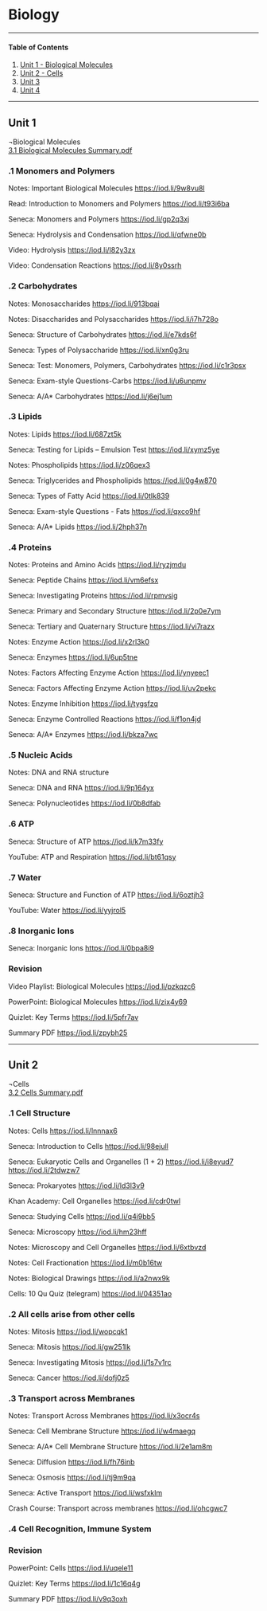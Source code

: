 # Biology  
---
#### Table of Contents
1. [Unit 1 - Biological Molecules](https://github.com/sgdwn/edu/blob/main/biology/README.md#unit-1)  
2. [Unit 2 - Cells](https://github.com/sgdwn/edu/blob/main/biology/README.md#unit-2)  
3. [Unit 3]()  
4. [Unit 4]()  
  
---  
## Unit 1  
¬Biological Molecules  
[3.1 Biological Molecules Summary.pdf](https://github.com/sgdwn/edu/files/6177342/3.1.Biological.Molecules.Summary.pdf)  

### .1 Monomers and Polymers	
Notes: Important Biological Molecules	<https://iod.li/9w8vu8l> 

Read: Introduction to Monomers and Polymers	<https://iod.li/t93i6ba> 

Seneca: Monomers and Polymers	<https://iod.li/gp2q3xj> 

Seneca: Hydrolysis and Condensation	<https://iod.li/qfwne0b> 

Video: Hydrolysis	<https://iod.li/l82y3zx> 

Video: Condensation Reactions	<https://iod.li/8y0ssrh> 

### .2 Carbohydrates	

Notes: Monosaccharides	<https://iod.li/913bqai> 

Notes: Disaccharides and Polysaccharides	<https://iod.li/i7h728o> 

Seneca: Structure of Carbohydrates	<https://iod.li/e7kds6f> 

Seneca: Types of Polysaccharide	<https://iod.li/xn0g3ru> 

Seneca: Test: Monomers, Polymers, Carbohydrates	<https://iod.li/c1r3psx> 

Seneca: Exam-style Questions-Carbs	<https://iod.li/u6unpmv> 

Seneca: A/A* Carbohydrates	<https://iod.li/j6ej1um> 

### .3 Lipids	

Notes: Lipids	<https://iod.li/687zt5k> 

Seneca: Testing for Lipids – Emulsion Test	<https://iod.li/xymz5ye> 

Notes: Phospholipids	<https://iod.li/z06qex3> 

Seneca: Triglycerides and Phospholipids	<https://iod.li/0g4w870> 

Seneca: Types of Fatty Acid	<https://iod.li/0tlk839> 

Seneca: Exam-style Questions - Fats	<https://iod.li/qxco9hf> 

Seneca: A/A* Lipids	<https://iod.li/2hph37n> 

### .4 Proteins	

Notes: Proteins and Amino Acids	<https://iod.li/ryzjmdu> 

Seneca: Peptide Chains	<https://iod.li/vm6efsx> 

Seneca: Investigating Proteins	<https://iod.li/rpmvsig> 

Seneca: Primary and Secondary Structure	<https://iod.li/2p0e7ym> 

Seneca: Tertiary and Quaternary Structure	<https://iod.li/vi7razx> 

Notes: Enzyme Action	<https://iod.li/x2rl3k0> 

Seneca: Enzymes	<https://iod.li/6up5tne> 

Notes: Factors Affecting Enzyme Action	<https://iod.li/ynyeec1> 

Seneca: Factors Affecting Enzyme Action	<https://iod.li/uv2pekc> 

Notes: Enzyme Inhibition	<https://iod.li/tygsfzq> 

Seneca: Enzyme Controlled Reactions	<https://iod.li/f1on4jd> 

Seneca: A/A* Enzymes	<https://iod.li/bkza7wc> 

### .5 Nucleic Acids	

Notes: DNA and RNA structure	
		
Seneca: DNA and RNA	<https://iod.li/9p164yx> 

Seneca: Polynucleotides	<https://iod.li/0b8dfab> 

### .6 ATP	

Seneca: Structure of ATP	<https://iod.li/k7m33fy> 

YouTube: ATP and Respiration	<https://iod.li/bt61qsy> 

			
### .7 Water	

Seneca: Structure and Function of ATP	<https://iod.li/6oztjh3> 

YouTube: Water	<https://iod.li/yyjrol5> 

### .8 Inorganic Ions	

Seneca: Inorganic Ions	<https://iod.li/0bpa8i9> 

### Revision	

Video Playlist: Biological Molecules	<https://iod.li/pzkqzc6> 

PowerPoint: Biological Molecules	<https://iod.li/zix4y69> 

Quizlet: Key Terms	<https://iod.li/5pfr7av> 

Summary PDF	<https://iod.li/zpybh25> 


---

## Unit 2
¬Cells  
[3.2 Cells Summary.pdf](https://github.com/sgdwn/edu/files/6177343/3.2.Cells.Summary.pdf)  

### .1 Cell Structure	

Notes: Cells	<https://iod.li/lnnnax6>  

Seneca: Introduction to Cells	<https://iod.li/98ejull>  

Seneca: Eukaryotic Cells and Organelles (1 + 2)	<https://iod.li/i8eyud7> <https://iod.li/2tdwzw7>  

Seneca: Prokaryotes	<https://iod.li/ld3l3v9>  

Khan Academy: Cell Organelles	<https://iod.li/cdr0twl>  

Seneca: Studying Cells	<https://iod.li/q4i9bb5>  

Seneca: Microscopy	<https://iod.li/hm23hff>  

Notes: Microscopy and Cell Organelles	<https://iod.li/6xtbvzd>  

Notes: Cell Fractionation	<https://iod.li/m0b16tw>  

Notes: Biological Drawings	<https://iod.li/a2nwx9k>  

Cells: 10 Qu Quiz (telegram)	<https://iod.li/04351ao>  

### .2 All cells arise from other cells	 

Notes: Mitosis	<https://iod.li/wopcqk1>  

Seneca: Mitosis	<https://iod.li/gw251lk>  

Seneca: Investigating Mitosis	<https://iod.li/1s7v1rc>  

Seneca: Cancer	<https://iod.li/dofj0z5>  

			
### .3 Transport across Membranes	 

Notes: Transport Across Membranes	<https://iod.li/x3ocr4s>  

Seneca: Cell Membrane Structure	<https://iod.li/w4maegq>  

Seneca: A/A* Cell Membrane Structure	<https://iod.li/2e1am8m>  

Seneca: Diffusion	<https://iod.li/fh76inb>  

Seneca: Osmosis	<https://iod.li/tj9m9qa>  

Seneca: Active Transport	<https://iod.li/wsfxklm>  

Crash Course: Transport across membranes	<https://iod.li/ohcgwc7>  


### .4 Cell Recognition, Immune System		  
			
			
			
			
			
### Revision	  

PowerPoint: Cells	<https://iod.li/uqele11>   

Quizlet: Key Terms	<https://iod.li/1c16q4g>  

Summary PDF	<https://iod.li/v9q3oxh>   


